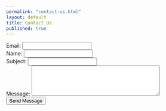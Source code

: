 ```yaml
---
permalink: "contact-us.html"
layout: default
title: Contact Us
published: true
--- 
```


<form action="https://mobiledevcontact.herokuapp.com/">
  Email: <input type="text" name="name"><br>
  Name: <input type="text" name="email"><br>
  Subject: <input type="text" name="subject"><br>
  Message: <textarea name="message" cols="40" rows="5"></textarea>
  <input type="submit" value="Send Message">
</form> 

